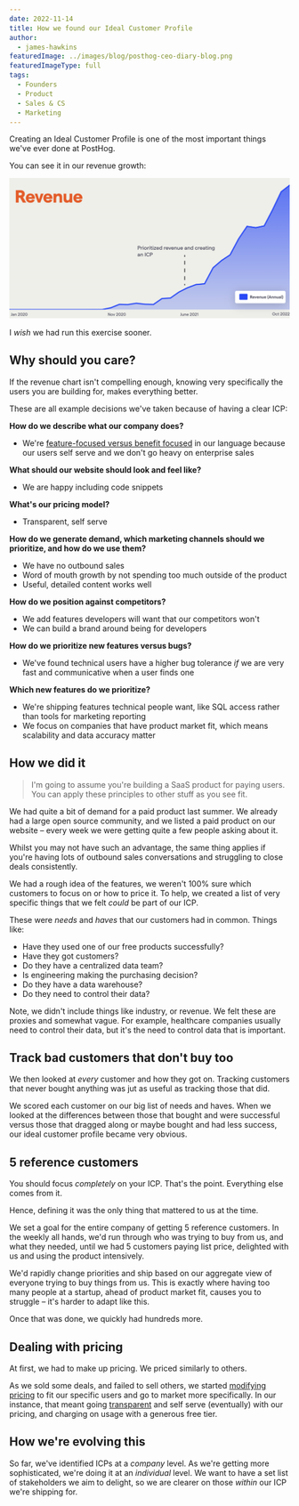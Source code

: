 ```yaml
---
date: 2022-11-14
title: How we found our Ideal Customer Profile
author:
  - james-hawkins
featuredImage: ../images/blog/posthog-ceo-diary-blog.png
featuredImageType: full
tags:
  - Founders
  - Product
  - Sales & CS
  - Marketing
---
```


Creating an Ideal Customer Profile is one of the most important things we've ever done at PostHog.

You can see it in our revenue growth:

![A graph showing revenue growth which increased way faster after we created an ideal customer profile](../images/revenue-growth.jpg)

I _wish_ we had run this exercise sooner.

## Why should you care?

If the revenue chart isn't compelling enough, knowing very specifically the users you are building for, makes everything better.

These are all example decisions we've taken because of having a clear ICP:

**How do we describe what our company does?**
- We're [feature-focused versus benefit focused](/blog/features-sell) in our language because our users self serve and we don't go heavy on enterprise sales

**What should our website should look and feel like?**
- We are happy including code snippets

**What's our pricing model?**
- Transparent, self serve

**How do we generate demand, which marketing channels should we prioritize, and how do we use them?**
- We have no outbound sales
- Word of mouth growth by not spending too much outside of the product
- Useful, detailed content works well

**How do we position against competitors?**
- We add features developers will want that our competitors won't
- We can build a brand around being for developers

**How do we prioritize new features versus bugs?**
- We've found technical users have a higher bug tolerance _if_ we are very fast and communicative when a user finds one

**Which new features do we prioritize?**
- We're shipping features technical people want, like SQL access rather than tools for marketing reporting
- We focus on companies that have product market fit, which means scalability and data accuracy matter

## How we did it

> I'm going to assume you're building a SaaS product for paying users. You can apply these principles to other stuff as you see fit.

We had quite a bit of demand for a paid product last summer. We already had a large open source community, and we listed a paid product on our website – every week we were getting quite a few people asking about it. 

Whilst you may not have such an advantage, the same thing applies if you're having lots of outbound sales conversations and struggling to close deals consistently.

We had a rough idea of the features, we weren't 100% sure which customers to focus on or how to price it. To help, we created a list of very specific things that we felt _could_ be part of our ICP.

These were _needs_ and _haves_ that our customers had in common. Things like:

* Have they used one of our free products successfully?
* Have they got customers?
* Do they have a centralized data team?
* Is engineering making the purchasing decision?
* Do they have a data warehouse?
* Do they need to control their data?

Note, we didn't include things like industry, or revenue. We felt these are proxies and somewhat vague. For example, healthcare companies usually need to control their data, but it's the need to control data that is important.

## Track bad customers that don't buy too

We then looked at _every_ customer and how they got on. Tracking customers that never bought anything was jut as useful as tracking those that did.

We scored each customer on our big list of needs and haves. When we looked at the differences between those that bought and were successful versus those that dragged along or maybe bought and had less success, our ideal customer profile became very obvious.

## 5 reference customers

You should focus _completely_ on your ICP. That's the point. Everything else comes from it.

Hence, defining it was the only thing that mattered to us at the time.

We set a goal for the entire company of getting 5 reference customers. In the weekly all hands, we'd run through who was trying to buy from us, and what they needed, until we had 5 customers paying list price, delighted with us and using the product intensively. 

We'd rapidly change priorities and ship based on our aggregate view of everyone trying to buy things from us. This is exactly where having too many people at a startup, ahead of product market fit, causes you to struggle – it's harder to adapt like this.

Once that was done, we quickly had hundreds more.

## Dealing with pricing

At first, we had to make up pricing. We priced similarly to others.

As we sold some deals, and failed to sell others, we started [modifying pricing](pricing-lessons) to fit our specific users and go to market more specifically. In our instance, that meant going [transparent](transparent-enterprise-pricing) and self serve (eventually) with our pricing, and charging on usage with a generous free tier.

## How we're evolving this

So far, we've identified ICPs at a _company_ level. As we're getting more sophisticated, we're doing it at an _individual_ level. We want to have a set list of stakeholders we aim to delight, so we are clearer on those _within_ our ICP we're shipping for.
